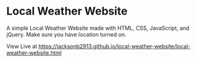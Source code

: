 # Local Weather Website
A simple Local Weather Website made with HTML, CSS, JavaScript, and jQuery. Make sure you have location turned on.

View Live at https://jacksonb2913.github.io/local-weather-website/local-weather-website.html
